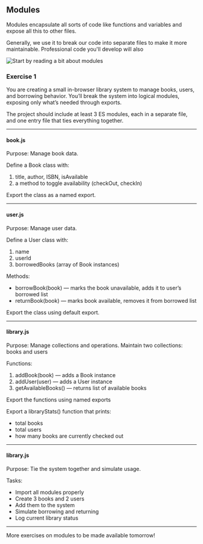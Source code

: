 ## Modules

Modules encapsulate all sorts of code like functions and variables and expose all this to other files. 

Generally, we use it to break our code into separate files to make it more maintainable. Professional code you'll develop will also 

![Start by reading a bit about modules](https://javascript.info/modules-intro)

### Exercise 1

You are creating a small in-browser library system to manage books, users, and borrowing behavior. You’ll break the system into logical modules, exposing only what’s needed through exports.

The project should include at least 3 ES modules, each in a separate file, and one entry file that ties everything together.

----
#### book.js

Purpose: Manage book data.

Define a Book class with:
1. title, author, ISBN, isAvailable
2. a method to toggle availability (checkOut, checkIn)

Export the class as a named export.

-----
#### user.js

Purpose: Manage user data. 

Define a User class with: 
1. name
2. userId
3. borrowedBooks (array of Book instances)

Methods: 
- borrowBook(book) — marks the book unavailable, adds it to user’s borrowed list
- returnBook(book) — marks book available, removes it from borrowed list

Export the class using default export.

------
#### library.js

Purpose: Manage collections and operations.
Maintain two collections: books and users

Functions:
1. addBook(book) — adds a Book instance
2. addUser(user) — adds a User instance
3. getAvailableBooks() — returns list of available books

Export the functions using named exports

Export a libraryStats() function that prints:
- total books
- total users
- how many books are currently checked out

------
#### library.js

Purpose: Tie the system together and simulate usage.

Tasks: 
- Import all modules properly
- Create 3 books and 2 users
- Add them to the system
- Simulate borrowing and returning
- Log current library status


------

More exercises on modules to be made available tomorrow!